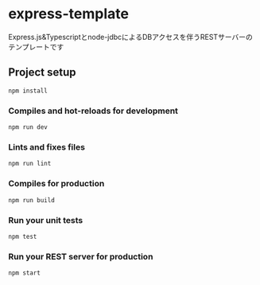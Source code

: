 # express-template
Express.js&Typescriptとnode-jdbcによるDBアクセスを伴うRESTサーバーのテンプレートです

## Project setup
```
npm install
```

### Compiles and hot-reloads for development
```
npm run dev
```

### Lints and fixes files
```
npm run lint
```

### Compiles for production
```
npm run build
```

### Run your unit tests
```
npm test
```

### Run your REST server for production
```
npm start
```
